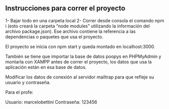 ## Instrucciones para correr el proyecto

1- Bajar todo en una carpeta local
2- Correr desde consola el comando npm i (esto creará la carpeta “node modules” utilizando la información del archivo package.json). Ese archivo contiene la referencia a las dependencias o paquetes que usa el proyecto.

El proyecto se inicia con npm start y queda montado en localhost:3000.

También se tiene que importar la base de datos poopys en PHPMyAdmin y montarla con XAMPP antes de correr el proyecto, los datos que usa la aplicación están en esa base de datos.

Modificar los datos de conexión al servidor mailtrap para que refleje su usuario y contraseña.

Para el profe:

Usuario: marcelobettini
Contraseña: 123456
